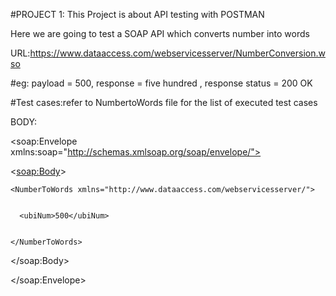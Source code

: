 #PROJECT 1:
This Project is about API testing with POSTMAN


Here we are going to test a SOAP API which converts number into words


URL:https://www.dataaccess.com/webservicesserver/NumberConversion.wso


#eg: payload = 500,  response = five hundred , response status = 200 OK

#Test cases:refer to NumbertoWords file for the list of executed test cases

BODY:
<?xml version="1.0" encoding="utf-8"?>


<soap:Envelope xmlns:soap="http://schemas.xmlsoap.org/soap/envelope/">


  <<soap:Body>>

  
    <NumberToWords xmlns="http://www.dataaccess.com/webservicesserver/">

    
      <ubiNum>500</ubiNum>

      
    </NumberToWords>

    
  </soap:Body>

  
</soap:Envelope>





